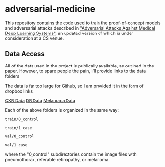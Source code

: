 # adversarial-medicine

This repository contains the code used to train the proof-of-concept models and adversarial attacks described in ["Adversarial Attacks Against Medical Deep Learning Systems"](https://arxiv.org/abs/1804.05296), an updated version of which is under consideration at a CS venue.

## Data Access

All of the data used in the project is publically available, as outlined in the paper.  However, to spare people the pain, I'll provide links to the data folders

The data is far too large for Github, so I am provided it in the form of dropbox links.

[CXR Data](https://www.dropbox.com/sh/w0r19j8fd2d7m33/AAAFPDzux_aWQsFP_a0f498Ta?dl=0)
[DR Data](https://www.dropbox.com/sh/tpeh0ktsurzubz5/AAAVPMKA-FaRDlGeyRfGn-vXa?dl=0)
[Melanoma Data](https://www.dropbox.com/sh/bryrme8sr0ry091/AABtSGGzjBf5UIr8Ae-G6gdva?dl=0)

Each of the above folders is organized in the same way:

`train/0_control`

`train/1_case`

`val/0_control`

`val/1_case`

where the "0_control" subdirectories contain the image files with pneumothorax, referable retinopathy, or melanoma.


## 
